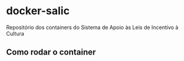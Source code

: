 # docker-salic
Repositório dos containers do Sistema de Apoio às Leis de Incentivo à Cultura

## Como rodar o container
